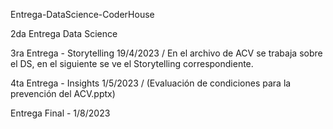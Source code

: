 Entrega-DataScience-CoderHouse

2da Entrega Data Science

3ra Entrega - Storytelling 19/4/2023 / En el archivo de ACV se trabaja sobre el DS, en el siguiente se ve el Storytelling correspondiente.

4ta Entrega - Insights 1/5/2023 / (Evaluación de condiciones para la prevención del ACV.pptx)

Entrega Final - 1/8/2023

